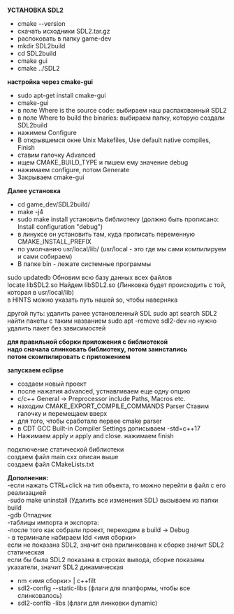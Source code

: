 <b>УСТАНОВКА SDL2</b><br>
<ul>
<li>cmake --version</li>
<li>скачать исходники SDL2.tar.gz</li>
<li>распоковать в папку game-dev</li>
<li>mkdir SDL2build</li>
<li>cd SDL2build</li>
<li>cmake gui</li>
<li>cmake ../SDL2</li>
</ul>
<b>настройка через cmake-gui</b><br>
<ul>
<li>sudo apt-get install cmake-gui</li>
<li>cmake-gui</li>
<li>в поле Where is the source code: выбираем наш распакованный SDL2</li>
<li>в поле Where to build the binaries: выбираем папку, которую создали SDL2build</li>
<li>нажимем Configure</li>
<li>В открывшемся окне Unix Makefiles, Use default native compiles, Finish</li>
<li>ставим галочку Advanced</li>
<li>ищем CMAKE_BUILD_TYPE и пишем ему значение debug</li>
<li>нажимаем configure, потом Generate</li>
<li>Закрываем cmake-gui</li>
</ul>

<b>Далее установка</b><br>
<ul>
<li>cd game_dev/SDL2build/</li>
<li>make -j4 </li>
<li>sudo make install установить библиотеку
(должно быть прописано: Install configuration "debug")</li>
<li>в линуксе он установить там, куда прописать переменную CMAKE_INSTALL_PREFIX</li>
<li>по умолчанию usr/local/lib/ (usr/local - это где мы сами компилируем и сами собираем)</li>
<li>В папке bin - лежате системные программы</li>
</ul>

sudo updatedb Обновим всю базу данных всех файлов<br>
locate libSDL2.so Найдем libSDL2.so (Линковка будет происходить с той, которая в usr/local/lib)<br>
в HINTS можно указать путь нашей so, чтобы наверняка<br>

другой путь:
удалить ранее установленный SDL
sudo apt search SDL2 найти пакеты с таким названием
sudo apt -remove sdl2-dev
но нужно удалить пакет без зависимостей

<b>для правильной сборки приложения с библиотекой<br>
надо сначала слинковать библиотеку, потом заинстались<br>
потом скомпилировать с приложением</b><br>

<b>запускаем eclipse</b><br>
<ul>
<li>создаем новый проект</li>
<li>после нажатия advanced, устнавливаем еще одну опцию</li>
<li>c/c++ General -> Preprocessor include Paths, Macros etc.</li>
<li>находим СMAKE_EXPORT_COMPILE_COMMANDS Parser Ставим галочку и перемещаем вверх</li>
<li>для того, чтобы сработало первее cmake parser</li>
<li>в CDT GCC Built-in Compiler Settings дописываем -std=c++17</li>
<li>Нажимаем apply и apply and close. нажимаем finish</li>
</ul>

подключение статической библиотеки<br>
создаем файл main.cxx описан выше<br>
создаем файл CMakeLists.txt<br>


<b>Дополнения:</b><br>
-если нажать CTRL+click на тип объекта, то можно перейти в файл с его реализацией<br>
-sudo make uninstall (Удалить все изменения SDL) вызываем из папки build<br>
-gdb Отладчик<br>
-таблицы импорта и экспорта:<br>
    -после того как собрали проект, переходим в build -> Debug<br>
    - в терминале набираем ldd <имя сборки><br>
    если не показана SDL2, значит она прилинкована к сборке значит SDL2 статическая<br>
    если бы была SDL2 показана в строках вывода, сборке показаны указатели, значит SDL2 динамическая<br>
- nm <имя сборки> | c++filt<br>
- sdl2-config --static-libs (флаги для платформы, чтобы все слинковалось)<br>
- sdl2-confib -libs (флаги для линковки dynamic)<br>
